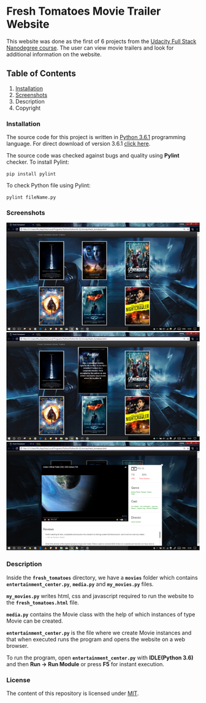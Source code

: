# Fresh Tomatoes Movie Trailer Website 

This website was done as the first of 6 projects from the [Udacity Full Stack Nanodegree course](https://in.udacity.com/course/full-stack-web-developer-nanodegree--nd004/).
The user can view movie trailers and look for additional information on the website.

## Table of Contents
1. [Installation](.#installation)
2. [Screenshots](.#screenshots) 
3. Description
5. Copyright

### Installation
The source code for this project is written in [Python 3.6.1](https://www.python.org/downloads/) programming language. 
For direct download of version 3.6.1 [click here](https://www.python.org/ftp/python/3.6.1/python-3.6.1.exe).

The source code was checked against bugs and quality using **Pylint** checker.
To install Pylint:
```
pip install pylint
```

To check Python file using Pylint:
```
pylint fileName.py
```
### Screenshots

![](https://github.com/MANOJPATRA1991/fresh_tomatoes/blob/master/Screenshots/Screenshot%20(6).png?raw=true)
![](https://github.com/MANOJPATRA1991/fresh_tomatoes/blob/master/Screenshots/Screenshot%20(7).png?raw=true)
![](https://github.com/MANOJPATRA1991/fresh_tomatoes/blob/master/Screenshots/Screenshot%20(10).png?raw=true)

### Description
Inside the **`fresh_tomatoes`** directory, we have a **`movies`** folder which contains **`entertainment_center.py`**, **`media.py`** and **`my_movies.py`** files.

**`my_movies.py`** writes html, css and javascript required to run the website to the **`fresh_tomatoes.html`** file.

**`media.py`** contains the Movie class with the help of which instances of type Movie can be created.

**`entertainment_center.py`** is the file where we create Movie instances and that when executed runs the program and opens the website on a web browser.

To run the program, open **`entertainment_center.py`** with **IDLE(Python 3.6)** and then **Run -> Run Module** or press **F5** for instant execution.

### License
The content of this repository is licensed under [MIT](https://choosealicense.com/licenses/mit/).


